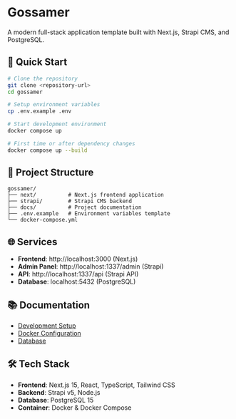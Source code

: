 # Gossamer

A modern full-stack application template built with Next.js, Strapi CMS, and PostgreSQL.

## 🚀 Quick Start

```bash
# Clone the repository
git clone <repository-url>
cd gossamer

# Setup environment variables
cp .env.example .env

# Start development environment
docker compose up

# First time or after dependency changes
docker compose up --build
```

## 📁 Project Structure

```
gossamer/
├── next/          # Next.js frontend application
├── strapi/        # Strapi CMS backend
├── docs/          # Project documentation
├── .env.example   # Environment variables template
└── docker-compose.yml
```

## 🌐 Services

- **Frontend**: http://localhost:3000 (Next.js)
- **Admin Panel**: http://localhost:1337/admin (Strapi)
- **API**: http://localhost:1337/api (Strapi API)
- **Database**: localhost:5432 (PostgreSQL)

## 📚 Documentation

- [Development Setup](./docs/development.md)
- [Docker Configuration](./docs/docker.md)
- [Database](./docs/database.md)

## 🛠 Tech Stack

- **Frontend**: Next.js 15, React, TypeScript, Tailwind CSS
- **Backend**: Strapi v5, Node.js
- **Database**: PostgreSQL 15
- **Container**: Docker & Docker Compose
